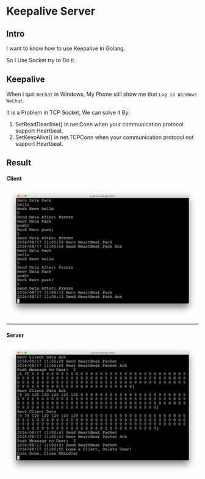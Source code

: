 # Keepalive Server

## Intro

I want to know how to use Keepalive in Golang.

So I Use Socket try to Do it.

## Keepalive

When i quit `WeChat` in Windows, My Phone still show me that `Log in Windows WeChat`.

It is a Problem in TCP Socket, We can solve it By:

1. SetReadDeadline() in net.Conn when your communication protocol support Heartbeat.
2. SetKeepAlive() in net.TCPConn when your communication protocol not support Heartbeat.

## Result

#### Client
![Client](https://github.com/HackeZ/Keepalive-Server/raw/master/images/Client.png)

---

#### Server
![Server](https://github.com/HackeZ/Keepalive-Server/raw/master/images/Server.png)